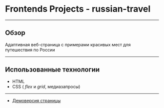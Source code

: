 # Frontends Projects - russian-travel
___

## Обзор
Адаптивная веб-страница c примерами красивых мест для путешествия по России
___

## Использованные технологии
* HTML
* CSS ( _flex_ и _grid_, медиазапросы)
___

* [Демоверсия страницы](https://volkova-fe.github.io/russian-travel/)


